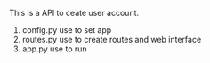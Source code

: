 This is a API to ceate user account.

1. config.py use to set app
2. routes.py use to create routes and web interface
3. app.py use to run